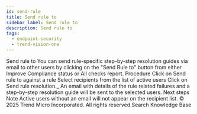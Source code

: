 ```yaml
---
id: send-rule
title: Send rule to
sidebar_label: Send rule to
description: Send rule to
tags:
  - endpoint-security
  - trend-vision-one
---
```


 Send rule to You can send rule-specific step-by-step resolution guides via email to other users by clicking on the "Send Rule to" button from either Improve Compliance status or All checks report. Procedure Click on Send rule to against a rule Select recipients from the list of active users Click on Send rule resolution._ An email with details of the rule related failures and a step-by-step resolution guide will be sent to the selected users. Next steps Note Active users without an email will not appear on the recipient list. © 2025 Trend Micro Incorporated. All rights reserved.Search Knowledge Base